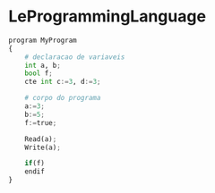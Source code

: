 # LeProgrammingLanguage

```py
program MyProgram
{
	# declaracao de variaveis
	int a, b;
	bool f;
	cte int c:=3, d:=3;

	# corpo do programa
	a:=3;
	b:=5;
	f:=true;

	Read(a);
	Write(a);

	if(f)
	endif
}
```
